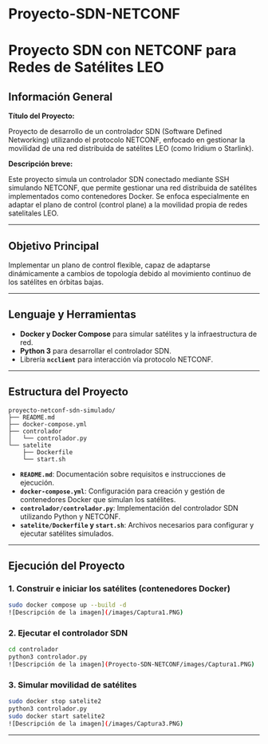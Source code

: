 # Proyecto-SDN-NETCONF
# Proyecto SDN con NETCONF para Redes de Satélites LEO

## Información General

**Título del Proyecto:**

Proyecto de desarrollo de un controlador SDN (Software Defined Networking) utilizando el protocolo NETCONF, enfocado en gestionar la movilidad de una red distribuida de satélites LEO (como Iridium o Starlink).

**Descripción breve:**

Este proyecto simula un controlador SDN conectado mediante SSH simulando NETCONF, que permite gestionar una red distribuida de satélites implementados como contenedores Docker. Se enfoca especialmente en adaptar el plano de control (control plane) a la movilidad propia de redes satelitales LEO.

---

## Objetivo Principal

Implementar un plano de control flexible, capaz de adaptarse dinámicamente a cambios de topología debido al movimiento continuo de los satélites en órbitas bajas.

---

## Lenguaje y Herramientas

- **Docker y Docker Compose** para simular satélites y la infraestructura de red.
- **Python 3** para desarrollar el controlador SDN.
- Librería **`ncclient`** para interacción vía protocolo NETCONF.

---

##  Estructura del Proyecto

```
proyecto-netconf-sdn-simulado/
├── README.md
├── docker-compose.yml
├── controlador
│   └── controlador.py
└── satelite
    ├── Dockerfile
    └── start.sh
```

- **`README.md`**: Documentación sobre requisitos e instrucciones de ejecución.
- **`docker-compose.yml`**: Configuración para creación y gestión de contenedores Docker que simulan los satélites.
- **`controlador/controlador.py`**: Implementación del controlador SDN utilizando Python y NETCONF.
- **`satelite/Dockerfile` y `start.sh`**: Archivos necesarios para configurar y ejecutar satélites simulados.

---

##  Ejecución del Proyecto

### 1. Construir e iniciar los satélites (contenedores Docker)

```bash
sudo docker compose up --build -d
![Descripción de la imagen](/images/Captura1.PNG)
```

### 2. Ejecutar el controlador SDN

```bash
cd controlador
python3 controlador.py
![Descripción de la imagen](Proyecto-SDN-NETCONF/images/Captura1.PNG)
```

### 3. Simular movilidad de satélites

```bash
sudo docker stop satelite2
python3 controlador.py
sudo docker start satelite2
![Descripción de la imagen](/images/Captura3.PNG)
```

---
